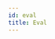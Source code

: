 ```yaml
---
id: eval
title: Eval
---
```


<!--
In the last chapter we saw how to test if a set of numbers satisfies a `Constraint` or a violates `Constraints`.
We now are going to look at how to unconstrained or constrained evaluations in CILib.
`Eval` useful in the sense that it provides a platform to determine whether a set of values are a feasible or
infeasible solution and how to handle them respectively.

```scala
unconstrained[F[_]: Input, A](f: F[A] => Double): Eval[A]

constrained[F[_]: Input, A](f: F[A] => Double, cs: List[Constraint[A, Double]]): Eval[A]
```

The above a methods belong to the `Eval` object with each creating their own version of an `Eval` instance.
Although they produce slightly different `Evals`, let's look at what `Eval` has to offer.

```scala
eval(a: NonEmptyList[A]): RVar[Objective[A]]

constrainBy(cs: List[Constraint[A,Double]]): Eval[A]

unconstrain: Eval[A]
```

The methods for constructing `Evals` also share some similarities. First, the type parameters, `[F[_]: Input, A]`.
`[F[_]: Input` simply means that we need a monad, in this case a `NonEmptyList`, of type `A`.
Secondly, in both methods, we pass a function that takes our monad and produces a `Double` (`f: F[A] => Double`).


## Unconstrained

<div class="callout callout-info">
An unconstrained evaluation applies a function that takes a monad and produces a double in a contained environment.
Every solution is feasible since there are not constraints.
</div>

```scala :invisible
import cilib._
```
```scala
val e = Eval.unconstrained[NonEmptyList,Double](_.map(x => x * x).suml)
```

Here, we are creating an unconstrained evaluation instance that produces the sum of a non-empty list where each element is squared.
With our newly created instance we can use the following methods.

### eval

Will return a function that produces an `Objective`, either `Single` or `Multi` with a `Feasible` solution as there is no constraints.
This function is wrapped in an `RVar`. So in oder to *extract* the function from within the `RVar` we can use `run`.
Finally, we may use our function with other given list.

```scala :silent
val l = NonEmptyList(20.0, 4.0, 5.0)
```
```scala
e.eval
e.eval.run(RNG.fromTime)
e.eval.run(RNG.fromTime)._2
e.eval.run(RNG.fromTime)._2.apply(l)
```

### constrainBy

Will return a new instance of a constrained `Eval` based on the parameter provided and the existing `Eval's` *evaluation* function.

### unconstrain

This will return itself.

## Constrained

<div class="callout callout-info">
An unconstrained evaluation applies a function that takes a monad and produces a double in a contained environment.
The feasibility of every solution is determined by the constraints.
</div>

```scala :invisible
import cilib._
```
```scala :silent
val lesThanCons = LessThan(ConstraintFunction((l: NonEmptyList[Double]) => l.suml), 12.0)
```
```scala
val e = Eval.constrained[NonEmptyList,Double](_.map(x => x * x).suml, List(lesThanCons))
```
### eval

Performs the same function as an unconstrained.
However, our result may either be feasible or infeasible.
If it is infeasible, you will notice that the result contains a violation count as well a `List` of the violated `Constraints`.

```scala :silent
var l = NonEmptyList(20.0, 4.0, 5.0)
```
```scala
e.eval.run(RNG.fromTime)._2.apply(l)
```
```scala :silent
l = NonEmptyList(1.0, 4.0, 5.0)
```
```scala
e.eval.run(RNG.fromTime)._2.apply(l)
```

### constrainBy

Will return a new instance of a constrained `Eval` based on the parameter provided and the existing `Eval's` *evaluation* function.
Note that the existing `Constraints` are not carried over, they are replaced by the parameter.

### unconstrain

Will return a new instance of a unconstrained `Eval` based on the existing `Eval's` *evaluation* function.


## How Would We Use Eval?

Okay, so we know what `Eval` *is*, but what can we do with it?
Say there exists a problem called problem X.
It requires 4 numbers.
Where all numbers need to be in the interval of 0 and 50.
However, there are some constraints.

1. The third number needs to be greater than 20.
2. Our fitness function can't yield a result greater than 5.

Our fitness function will add the first three numbers, and divide the result by the fourth.
Pretty simple. So far we have..

```scala :invisible
import cilib._
```
```scala :silent
def fitness (values: NonEmptyList[Double]) : Double = {
    var result = values.index(0).getOrElse(0.0)
    result += values.index(1).getOrElse(0.0)
    result += values.index(2).getOrElse(0.0)
    result /= values.index(3).getOrElse(0.0)
    result
}
val cons1 = GreaterThan(ConstraintFunction((l: NonEmptyList[Double]) => l.index(3).getOrElse(0.0)), 20.0)
val cons2 = LessThanEqual(ConstraintFunction((l: NonEmptyList[Double]) => fitness(l)), 5.0)

val e = Eval.constrained[NonEmptyList,Double](fitness(_), List( cons1, cons2))
```

Cool. We know that when we use an `Eval` it will return an `Objective`, *the objective of a function*.
Since we know the `Objective` is going to be `Single` we should focus our attention there.
A `Single` will contain a `Fit` type, either `Feasible` or `Infeasible`, as well as a `List` of
any `Constraints` that were violated.

Because of all the class types being used we are able to use pattern matching in order to control our
program logic.

```scala :silent
def getSolution (fit: Fit) : Double = {
    fit match {
        case Feasible(v) => v
        case Infeasible(_, _) => -1.0
        case Adjusted (_, _) => -1.0
    }
}

def evalObjective (objective: Objective[Double]) : Double = {
    objective match {
        case Single(f, _) => getSolution(f)
        case Multi(_) => -1.0
    }
}
```

As you can see, we are using -1.0 to indicate an infeasible solution.

Now we can put everything together and test our code.

```scala :silent
val rng = RNG.init(12L)
val interval = Interval(0.0, 50.0)
val l = Dist.uniform(interval).replicateM(4).eval(rng).toNel.getOrElse(NonEmptyList(0.0))
```
```scala
evalObjective(e.eval.run(rng)._2(l))
```
`.toNel.getOrElse(NonEmptyList(0.0))` is converting the returned `List[Double]` from our `RVar` evaluation to `NonEmptyList[Double]`.


## Summary

In this chapter we got to explore the useful concept of `Eval` and how we would use it in a basic example.
Seeing as there are no exercises for this chapter, I encourage you to modify the example or come up with your own use of `Eval`.
This is so that you can solidify your understanding of `Eval` as will be making use of it in the coming chapters.

<div class="callout callout-info">
`Eval` is a type that allows us to evaluate a `NonEmptyList` of numbers using a
given function, while optionally applying a given `List` of `Constraints`.

To do this we use the `eval` method. We could either get a `Single` or `Multi Objective` as a result.
Where `Single` could contain a `Feasible` or `Infeasible` solution with a `List` of `Constraints` violated
(this list will be empty if it's a `Feasible` solution).
`Multi` will contain a `List` of `Single Objectives`.

Because of the types returned we are able to use pattern matching to account for every situation and control
what the flow of the program logic.
</div>

In the following chapter we will look at the concept that we briefly touched upon, `Fit`.
-->
